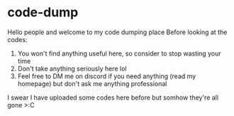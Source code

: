 # code-dump
Hello people and welcome to my code dumping place
Before looking at the codes:
1. You won't find anything useful here, so consider to stop wasting your time
2. Don't take anything seriously here lol
3. Feel free to DM me on discord if you need anything (read my homepage) but don't ask me anything professional

I swear I have uploaded some codes here before but somhow they're all gone >:C
